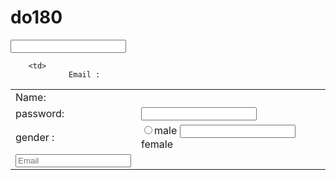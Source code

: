 # do180
  
<!Doctype html>
<html>
<head>
            <title>Register Form</title>
</head>
<body>
<form>
             <table>
                       <tr>
                           <td>
                                     Name:
                                    </td>
                                     </td>
                                                  <input type"text"placeholder"name"name="">
                                                </td>
                                            </tr>
                                     <tr>
                                      <td>
                                       password:
                                    </td>
                                     <td>
                                            <input type"passord"placeholder "password"name="">
                 </td>
              </tr>
    <tr>
<td>
          gender :
        </td>
<td>
                  <input type="radio"name"gender">male
                   <input type"radio"name="gender">female
       </td>
     </tr>
<tr>
         
        <td>
                 Email :
</td>
   <td>
            <input type ="mail" placeholder="Email" name="">

<tr>
</table>
</form>
</body>
</html>
